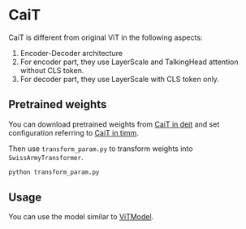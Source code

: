# CaiT

CaiT is different from original ViT in the following aspects:

1. Encoder-Decoder architecture
2. For encoder part, they use LayerScale and TalkingHead attention without CLS token.
3. For decoder part, they use LayerScale with CLS token only.

## Pretrained weights

You can download pretrained weights from [CaiT in deit](https://github.com/facebookresearch/deit/blob/main/README_cait.md) and set configuration referring to [CaiT in timm](https://github.com/rwightman/pytorch-image-models/blob/ef72ad417709b5ba6404d85d3adafd830d507b2a/timm/models/cait.py#L329).

Then use `transform_param.py` to transform weights into `SwissArmyTransformer`.

```bash
python transform_param.py
```

## Usage

You can use the model similar to [ViTModel](../vit).